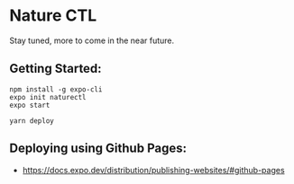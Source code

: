# Nature CTL
Stay tuned, more to come in the near future.

## Getting Started:
```
npm install -g expo-cli
expo init naturectl
expo start

yarn deploy 
```

## Deploying using Github Pages:
- https://docs.expo.dev/distribution/publishing-websites/#github-pages 
